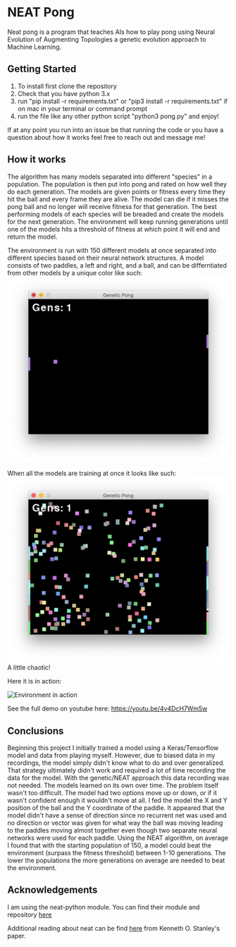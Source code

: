 # NEAT Pong
Neat pong is a program that teaches AIs how to play pong using Neural Evolution of Augmenting Topologies a genetic evolution approach to Machine Learning.

## Getting Started
1. To install first clone the repository
2. Check that you have python 3.x
3. run "pip install -r requirements.txt" or "pip3 install -r requirements.txt" if on mac in your terminal or command prompt
4. run the file like any other python script "python3 pong.py" and enjoy!

If at any point you run into an issue be that running the code or you have a question about how it works feel free to reach out and message me!

## How it works
The algorithm has many models separated into different "species" in a population. The population is then put into pong and rated on how well they do each generation. The models are given points or fitness every time they hit the ball and every frame they are alive. The model can die if it misses the pong ball and no longer will receive fitness for that generation. The best performing models of each species will be breaded and create the models for the next generation. The environment will keep running generations until one of the models hits a threshold of fitness at which point it will end and return the model.

The environment is run with 150 different models at once separated into different species based on their neural network structures. A model consists of two paddles, a left and right, and a ball, and can be differntiated from other models by a unique color like such: ![Single Model](media/single_model.png)

When all the models are training at once it looks like such:
![150 Models Training](media/150_population.png)
A little chaotic!


Here it is in action:

![Environment in action](https://media.giphy.com/media/lrVnvb9xhYqDl7QFiv/giphy.gif)

See the full demo on youtube here: https://youtu.be/4v4DcH7Wm5w

## Conclusions
Beginning this project I initially trained a model using a Keras/Tensorflow model and data from playing myself. However, due to biased data in my recordings, the model simply didn't know what to do and over generalized. That strategy ultimately didn't work and required a lot of time recording the data for the model. With the genetic/NEAT approach this data recording was not needed. The models learned on its own over time. 
The problem itself wasn't too difficult. The model had two options move up or down, or if it wasn't confident enough it wouldn't move at all. I fed the model the X and Y position of the ball and the Y coordinate of the paddle. It appeared that the model didn't have a sense of direction since no recurrent net was used and no direction or vector was given for what way the ball was moving leading to the paddles moving almost together even though two separate neural networks were used for each paddle. Using the NEAT algorithm, on average I found that with the starting population of 150, a model could beat the environment (surpass the fitness threshold) between 1-10 generations. The lower the populations the more generations on average are needed to beat the environment.


## Acknowledgements
I am using the neat-python module. You can find their module and repository [here](https://github.com/CodeReclaimers/neat-python)

Additional reading about neat can be find [here](http://www.cs.utexas.edu/~ai-lab/pubs/stanley.gecco02_1.pdf) from Kenneth O. Stanley's paper.

